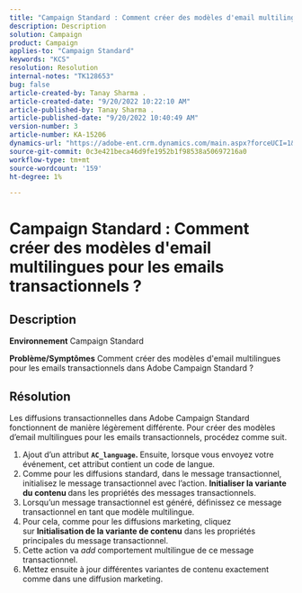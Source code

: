 ```yaml
---
title: "Campaign Standard : Comment créer des modèles d'email multilingues pour les emails transactionnels ?"
description: Description
solution: Campaign
product: Campaign
applies-to: "Campaign Standard"
keywords: "KCS"
resolution: Resolution
internal-notes: "TK128653"
bug: false
article-created-by: Tanay Sharma .
article-created-date: "9/20/2022 10:22:10 AM"
article-published-by: Tanay Sharma .
article-published-date: "9/20/2022 10:40:49 AM"
version-number: 3
article-number: KA-15206
dynamics-url: "https://adobe-ent.crm.dynamics.com/main.aspx?forceUCI=1&pagetype=entityrecord&etn=knowledgearticle&id=da09ec12-ce38-ed11-9db1-002248086735"
source-git-commit: 0c3e421beca46d9fe1952b1f98538a50697216a0
workflow-type: tm+mt
source-wordcount: '159'
ht-degree: 1%

---
```


# Campaign Standard : Comment créer des modèles d&#39;email multilingues pour les emails transactionnels ?

## Description

<b>Environnement</b>
Campaign Standard


<b>Problème/Symptômes</b>
Comment créer des modèles d&#39;email multilingues pour les emails transactionnels dans Adobe Campaign Standard ?


## Résolution




Les diffusions transactionnelles dans Adobe Campaign Standard fonctionnent de manière légèrement différente. Pour créer des modèles d’email multilingues pour les emails transactionnels, procédez comme suit.



1. Ajout d’un attribut <b>`AC_language`. </b>Ensuite, lorsque vous envoyez votre événement, cet attribut contient un code de langue.
2. Comme pour les diffusions standard, dans le message transactionnel, initialisez le message transactionnel avec l’action. <b>Initialiser la variante du contenu </b>dans les propriétés des messages transactionnels.
3. Lorsqu’un message transactionnel est généré, définissez ce message transactionnel en tant que modèle multilingue.
4. Pour cela, comme pour les diffusions marketing, cliquez sur <b>Initialisation de la variante de contenu</b> dans les propriétés principales du message transactionnel.
5. Cette action va *add* comportement multilingue de ce message transactionnel.
6. Mettez ensuite à jour différentes variantes de contenu exactement comme dans une diffusion marketing.

